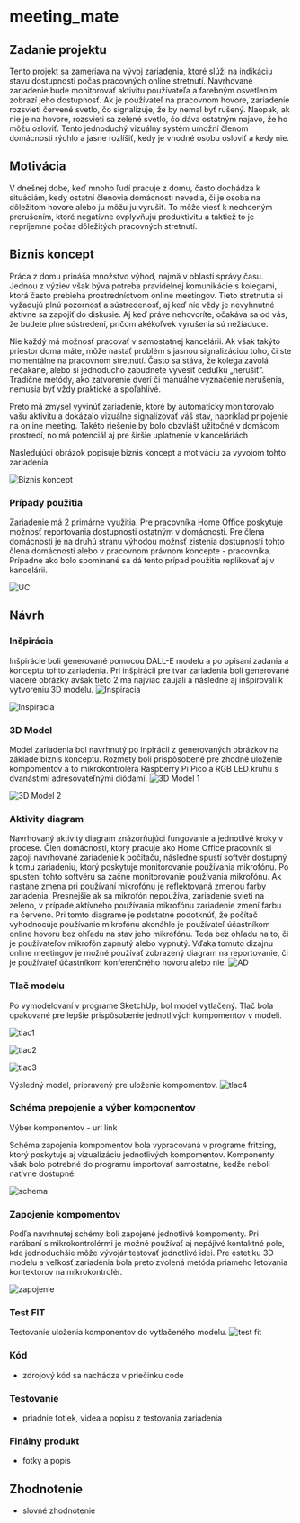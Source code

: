 # meeting_mate

## Zadanie projektu
Tento projekt sa zameriava na vývoj zariadenia, ktoré slúži na indikáciu stavu dostupnosti počas pracovných online stretnutí. Navrhované zariadenie bude monitorovať aktivitu používateľa a farebným osvetlením zobrazí jeho dostupnosť. Ak je používateľ na pracovnom hovore, zariadenie rozsvieti červené svetlo, čo signalizuje, že by nemal byť rušený. Naopak, ak nie je na hovore, rozsvieti sa zelené svetlo, čo dáva ostatným najavo, že ho môžu osloviť. Tento jednoduchý vizuálny systém umožní členom domácnosti rýchlo a jasne rozlíšiť, kedy je vhodné osobu osloviť a kedy nie. 

## Motivácia
V dnešnej dobe, keď mnoho ľudí pracuje z domu, často dochádza k situáciám, kedy ostatní členovia domácnosti nevedia, či je osoba na dôležitom hovore alebo ju môžu ju vyrušiť. To môže viesť k nechceným prerušením, ktoré negatívne ovplyvňujú produktivitu a taktiež to je nepríjemné počas dôležitých pracovných stretnutí.


## Biznis koncept
Práca z domu prináša množstvo výhod, najmä v oblasti správy času. Jednou z výziev však býva potreba pravidelnej komunikácie s kolegami, ktorá často prebieha prostredníctvom online meetingov. Tieto stretnutia si vyžadujú plnú pozornosť a sústredenosť, aj keď nie vždy je nevyhnutné aktívne sa zapojiť do diskusie. Aj keď práve nehovoríte, očakáva sa od vás, že budete plne sústredení, pričom akékoľvek vyrušenia sú nežiaduce.

Nie každý má možnosť pracovať v samostatnej kancelárii. Ak však takýto priestor doma máte, môže nastať problém s jasnou signalizáciou toho, či ste momentálne na pracovnom stretnutí. Často sa stáva, že kolega zavolá nečakane, alebo si jednoducho zabudnete vyvesiť ceduľku „nerušiť“. Tradičné metódy, ako zatvorenie dverí či manuálne vyznačenie nerušenia, nemusia byť vždy praktické a spoľahlivé.

Preto má zmysel vyvinúť zariadenie, ktoré by automaticky monitorovalo vašu aktivitu a dokázalo vizuálne signalizovať váš stav, napríklad pripojenie na online meeting. Takéto riešenie by bolo obzvlášť užitočné v domácom prostredí, no má potenciál aj pre širšie uplatnenie v kanceláriách

Nasledujúci obrázok popisuje biznis koncept a motiváciu za vyvojom tohto zariadenia.

![Biznis koncept](images/concept.png)

### Prípady použitia 
Zariadenie má 2 primárne využitia. Pre pracovníka Home Office poskytuje možnosť reportovania dostupnosti ostatným v domácnosti. Pre člena domácnosti je na druhú stranu výhodou možnsť zistenia dostupnosti tohto člena domácnosti alebo v pracovnom právnom koncepte - pracovníka. Prípadne ako bolo spomínané sa dá tento prípad použitia replikovať aj v kancelárii.

![UC](images/UC.png)

## Návrh

### Inšpirácia
Inšpirácie boli generované pomocou DALL-E modelu a po opísaní zadania a konceptu tohto zariadenia. Pri inšpirácii pre tvar zariadenia boli generované viaceré obrázky avšak tieto 2 ma najviac zaujali a následne aj inšpirovali k vytvoreniu 3D modelu.
![Inspiracia](images/inspiration.png)

![Inspiracia ](images/inspiration1.png)

### 3D Model 
Model zariadenia bol navrhnutý po inpirácii z generovaných obrázkov na základe biznis konceptu. Rozmety boli prispôsobené pre zhodné uloženie kompomentov a to mikrokontroléra Raspberry Pi Pico a RGB LED kruhu s dvanástimi adresovateľnými diódami.
![3D Model 1](images/3D_1.jpg)

![3D Model 2](images/3D_2.jpg)

### Aktivity diagram  
Navrhovaný aktivity diagram znázorňujúci fungovanie a jednotlivé kroky v procese. Člen domácnosti, ktorý pracuje ako Home Office pracovník si zapojí navrhované zariadenie k počítaču, následne spustí softvér dostupný k tomu zariadeniu, ktorý poskytuje monitorovanie používania mikrofónu. Po spustení tohto softvéru sa začne monitorovanie používania mikrofónu. Ak nastane zmena pri používaní mikrofónu je reflektovaná zmenou farby zariadenia. Presnejšie ak sa mikrofón nepoužíva, zariadenie svieti na zeleno, v prípade aktívneho používania mikrofónu zariadenie zmení farbu na červeno. Pri tomto diagrame je podstatné podotknúť, že počítač vyhodnocuje používanie mikrofónu akonáhle je používateľ účastníkom online hovoru bez ohľadu na stav jeho mikrofónu. Teda bez ohľadu na to, či je používateľov mikrofón zapnutý alebo vypnutý. Vďaka tomuto dizajnu online meetingov je možné používať zobrazený diagram na reportovanie, či je používateľ účastníkom konferenčného hovoru alebo nie.
![AD](images/AD.png)


### Tlač modelu
Po vymodelovaní v programe SketchUp, bol model vytlačený. Tlač bola opakované pre lepšie prispôsobenie jednotlivých kompomentov v modeli.

![tlac1](images/tlac1.jpeg)

![tlac2](images/tlac2.jpeg)

![tlac3](images/tlac3.jpeg)

Výsledný model, pripravený pre uloženie kompomentov.
![tlac4](images/tlac4.jpeg)

### Schéma prepojenie a výber komponentov
Výber komponentov - url link

Schéma zapojenia kompomentov bola vypracovaná v programe fritzing, ktorý poskytuje aj vizualizáciu jednotlivých kompomentov. Komponenty však bolo potrebné do programu importovať samostatne, kedže neboli natívne dostupné.

![schema](images/smvit.png)

### Zapojenie kompomentov
Podľa navrhnutej schémy boli zapojené jednotlivé kompomenty. Pri narábaní s mikrokontrolérmi je možné používať aj nepájivé kontaktné pole, kde jednoduchšie môže vývojár testovať jednotlivé idei. Pre estetiku 3D modelu a veľkosť zariadenia bola preto zvolená metóda priameho letovania kontektorov na mikrokontrolér.

![zapojenie](images/zapojenie.jpeg)

### Test FIT
Testovanie uloženia komponentov do vytlačeného modelu.
![test fit](images/test_fit.jpeg)

### Kód
- zdrojový kód sa nachádza v priečinku code

### Testovanie
- priadnie fotiek, videa a popisu z testovania zariadenia

### Finálny produkt
- fotky a popis

## Zhodnotenie
- slovné zhodnotenie